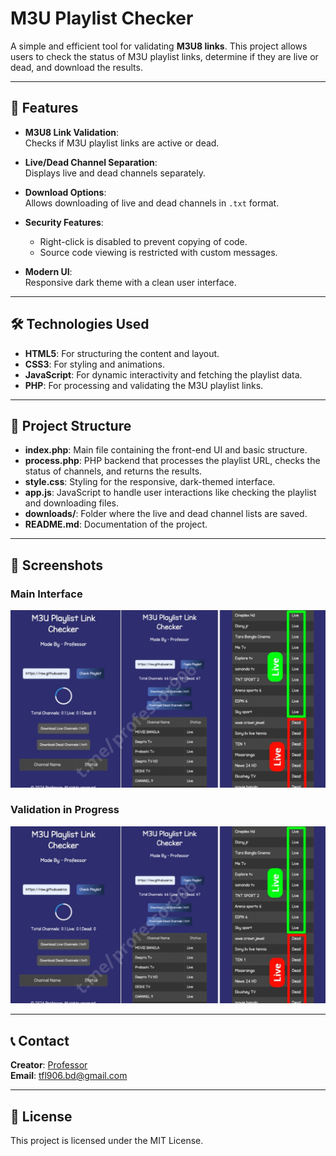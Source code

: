 # M3U Playlist Checker

A simple and efficient tool for validating **M3U8 links**. This project allows users to check the status of M3U playlist links, determine if they are live or dead, and download the results.

---

## 🚀 Features

- **M3U8 Link Validation**:  
  Checks if M3U playlist links are active or dead.
  
- **Live/Dead Channel Separation**:  
  Displays live and dead channels separately.
  
- **Download Options**:  
  Allows downloading of live and dead channels in `.txt` format.
  
- **Security Features**:  
  - Right-click is disabled to prevent copying of code.  
  - Source code viewing is restricted with custom messages.

- **Modern UI**:  
  Responsive dark theme with a clean user interface.

---

## 🛠️ Technologies Used

- **HTML5**: For structuring the content and layout.
- **CSS3**: For styling and animations.
- **JavaScript**: For dynamic interactivity and fetching the playlist data.
- **PHP**: For processing and validating the M3U playlist links.

---

## 📂 Project Structure

- **index.php**: Main file containing the front-end UI and basic structure.
- **process.php**: PHP backend that processes the playlist URL, checks the status of channels, and returns the results.
- **style.css**: Styling for the responsive, dark-themed interface.
- **app.js**: JavaScript to handle user interactions like checking the playlist and downloading files.
- **downloads/**: Folder where the live and dead channel lists are saved.
- **README.md**: Documentation of the project.
---

## 📸 Screenshots

### Main Interface
![Main Interface](screenshot1.png)

### Validation in Progress
![Validation in Progress](screenshot1.png)

---

## 📞 Contact

**Creator**: [Professor](https://t.me/professor906)  
**Email**: tfl906.bd@gmail.com

---

## 📜 License

This project is licensed under the MIT License.
